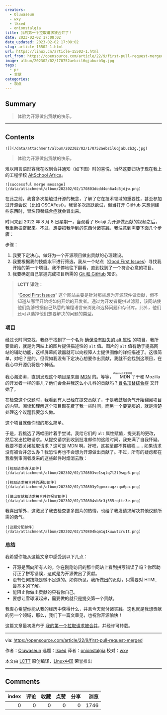 ```yaml
---
creators:
  - Oluwaseun
  - wxy
  - lkxed
  - onionstalgia
title: 我的第一个拉取请求被合并了！
date: 2023-02-02 17:08:02
date_updated: 2023-02-02 17:08:02
slug: article-15502-1.html
url: https://linux.cn/article-15502-1.html
url_from: https://opensource.com/article/22/9/first-pull-request-merged
image: album/202302/02/170752aebzil6qjabuzb3g.jpg
tags:
  - pr
  - 贡献
categories:
  - 观点
---
```


## Summary

> 体验为开源做出贡献的快乐。

***

<!-- more -->

## Contents

`![](/data/attachment/album/202302/02/170752aebzil6qjabuzb3g.jpg)`

> 
> 体验为开源做出贡献的快乐。
> 
> 
> 

难以用言语形容我在收到合并通知（如下图）时的喜悦，当然这要归功于现在我上的工程学校 [AltSchool Africa](https://www.altschoolafrica.com/)。

`![successful merge message](/data/attachment/album/202302/02/170803dodd4on6a4d5jdjw.png)`

在此之前，我曾多次接触过开源的概念，了解了它在技术领域的重要性，甚至参加过开源会议（比如 OSCAFest）。我曾多次跃跃欲试，但当打开 GitHub 来想创建些东西时，冒名顶替综合症就会冒出来。

时间来到 2022 年 8 月 8 日星期一，当观看了 Bolaji 为开源做贡献的视频之后，我重新振奋起来。不过，想要把我学到的东西付诸实践，我注意到需要下面几个步骤：

步骤：

1. 我要下定决心，做好为一个开源项目做出贡献的心理建设。
2. 我要根据我的技能水平进行筛选，我从一个站点（[Good First Issues](https://goodfirstissues.com/)）寻找我开始的第一个项目。我不停地往下翻看，直到找到了一个符合心意的项目。
3. 我要确定自己掌握完成项目所需的 [Git 和 GitHub](https://docs.github.com/en/pull-requests/collaborating-with-pull-requests/getting-started/about-collaborative-development-models) 知识。

> 
> **LCTT 译注：**
> 
> 
> “[Good First Issues](https://goodfirstissues.com/)” 这个网站主要是针对那些想为开源软件做贡献，但不知道从哪里开始或如何开始的开发者。通过为开发者提供过滤器，该网站使他们能够根据自己熟悉的编程语言来浏览和选择问题和存储库。此外，他们还可以选择他们想要解决的问题的类型。
> 
> 
> 

### 项目

经过长时间查找，我终于找到了一个名为 [确保没有缺失的 alt 属性](https://github.com/mdn/content/issues/19334) 的项目。我所要做的，就是为网站上的图片提供描述性的 `alt` 值。图片的 `alt` 值有助于提高网站的辅助功能，这样屏幕阅读器就可以向视障人士提供图像的详细描述了。这很简单，对吧？是的，但假如我没有下定决心想要作出贡献，我就不会找到这项目，在我心中开源仍将是个神话。

我心潮澎湃，直到发现这个项目是来自 [MDN](https://developer.mozilla.org/en-US/) 的。等等，<ruby> MDN <rt>  Mozzila 开发者网络 </rt></ruby>？干和 Mozilla 的开发者一样的事儿？他们会合并我这么小儿科的贡献吗？[冒名顶替综合症](https://opensource.com/article/20/9/imposter-syndrome) 又开始了。

在检查这个议题时，我看到有人已经在提交贡献了，于是我鼓起勇气开始翻阅项目的内容。阅读和理解这个项目颇花费了我一些时间，而另一个要克服的，就是清楚处理这个议题我要怎么做。

这个项目就像你想的那么简单。

于是，我挑选了两幅图片着手尝试。我给它们的 `alt` 属性赋值，提交我的更改，然后发出拉取请求。从提交请求到收到批准邮件的这段时间，我充满了自我怀疑。我要不要关闭拉取请求？这可是 MDN 啊。好吧，这甚至都不算编程…… 如果请求没有被合并怎么办？我恐怕再也不会想为开源做出贡献了。不过，所有的疑虑都在我看到审阅者发来的这些邮件时烟消云散：

`![拉取请求确认邮件](/data/attachment/album/202302/02/170803ve1sqlq7l2l9sqp6.png)`

`![拉取请求被合并的通知邮件](/data/attachment/album/202302/02/170803y9gpmxcagzzqx6pa.png)`

`![做出贡献和请求被合并的祝贺邮件](/data/attachment/album/202302/02/170804vb3r3j555rqttr3e.png)`

我喜出望外，这激发了我去检查更多图片的热情，也给了我发请求解决其他议题所需的勇气。

`![议题分配邮件](/data/attachment/album/202302/02/170804kqm1q1kuwwtcru1t.png)`

### 总结

我希望你能从这篇文章中感受到以下几点：

* 开源是面向所有人的。你在刚刚访问的那个网站上看到拼写错误了吗？你帮助订正了拼写错误，这就是为开源做出了贡献。
* 没有任何技能是微不足道的。如你所见，我所做出的贡献，只需要对 HTML 最基本的了解。
* 能阻止你做出贡献的只有你自己。
* 要想让雪球滚起来，需要做的就只是提交第一个贡献。

我衷心希望你能从我的经历中获得什么，并且今天就付诸实践。这也就是我想贡献的另一个领域，那么，我们下一篇文章见，也祝你开源愉快！

这篇文章最初发布于 [我的第一个拉取请求被合并](https://dev.to/jhhornn/i-got-my-first-pull-request-merged-3ei9)，并经许可转载。

---

via: <https://opensource.com/article/22/9/first-pull-request-merged>

作者：[Oluwaseun](https://opensource.com/users/jhhornn) 选题：[lkxed](https://github.com/lkxed) 译者：[onionstalgia](https://github.com/onionstalgia) 校对：[wxy](https://github.com/wxy)

本文由 [LCTT](https://github.com/LCTT/TranslateProject) 原创编译，[Linux中国](https://linux.cn/) 荣誉推出

***

## Comments


|   index |   评论 |   收藏 |   点赞 |   分享 |   浏览 |
|--------:|-------:|-------:|-------:|-------:|-------:|
|       0 |      0 |      0 |      0 |      0 |   1746 |
